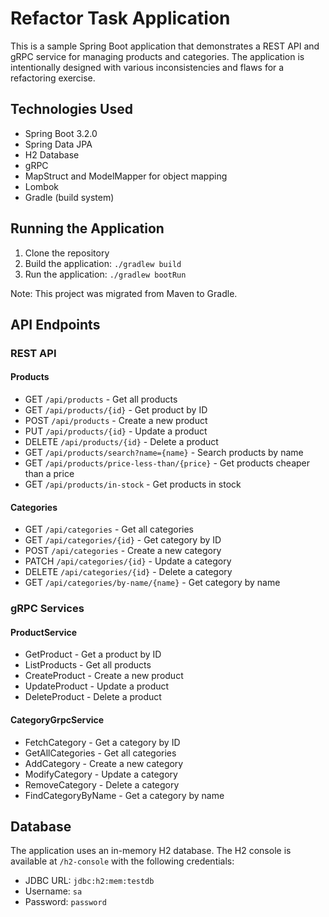 # Refactor Task Application

This is a sample Spring Boot application that demonstrates a REST API and gRPC service for managing products and categories. The application is intentionally designed with various inconsistencies and flaws for a refactoring exercise.

## Technologies Used

- Spring Boot 3.2.0
- Spring Data JPA
- H2 Database
- gRPC
- MapStruct and ModelMapper for object mapping
- Lombok
- Gradle (build system)

## Running the Application

1. Clone the repository
2. Build the application: `./gradlew build`
3. Run the application: `./gradlew bootRun`

Note: This project was migrated from Maven to Gradle.

## API Endpoints

### REST API

#### Products

- GET `/api/products` - Get all products
- GET `/api/products/{id}` - Get product by ID
- POST `/api/products` - Create a new product
- PUT `/api/products/{id}` - Update a product
- DELETE `/api/products/{id}` - Delete a product
- GET `/api/products/search?name={name}` - Search products by name
- GET `/api/products/price-less-than/{price}` - Get products cheaper than a price
- GET `/api/products/in-stock` - Get products in stock

#### Categories

- GET `/api/categories` - Get all categories
- GET `/api/categories/{id}` - Get category by ID
- POST `/api/categories` - Create a new category
- PATCH `/api/categories/{id}` - Update a category
- DELETE `/api/categories/{id}` - Delete a category
- GET `/api/categories/by-name/{name}` - Get category by name

### gRPC Services

#### ProductService

- GetProduct - Get a product by ID
- ListProducts - Get all products
- CreateProduct - Create a new product
- UpdateProduct - Update a product
- DeleteProduct - Delete a product

#### CategoryGrpcService

- FetchCategory - Get a category by ID
- GetAllCategories - Get all categories
- AddCategory - Create a new category
- ModifyCategory - Update a category
- RemoveCategory - Delete a category
- FindCategoryByName - Get a category by name

## Database

The application uses an in-memory H2 database. The H2 console is available at `/h2-console` with the following credentials:
- JDBC URL: `jdbc:h2:mem:testdb`
- Username: `sa`
- Password: `password`
